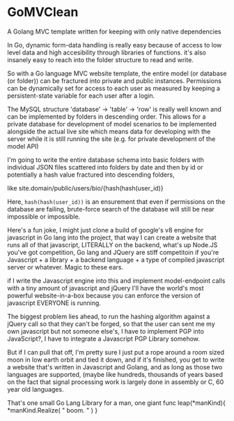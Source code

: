 # GoMVClean
A Golang MVC template written for keeping with only native dependencies

In Go, dynamic form-data handling is really easy because of access to low level data and high accesibility through libraries of functions. it's also insanely easy to reach into the folder structure to read and write. 

So with a Go language MVC website template, the entire model (or database (or folder)) can be fractured into private and public instances. Permissions can be dynamically set for access to each user as measured by keeping a persistent-state variable for each user after a login.

The MySQL structure 'database' -> 'table' -> 'row' is really well known and can be implemented by folders in descending order. This allows for a private database for development of model scenarios to be implemented alongside the actual live site which means data for developing with the server while it is still running the site (e.g. for private development of the model API)

I'm going to write the entire database schema into basic folders with individual JSON files scattered into folders by date and then by id or potentially a hash value fractured into descending folders, 

like site.domain/public/users/bio/{hash(hash(user_id)}

Here, `hash(hash(user_id))` is an ensurement that even if permissions on the database are failing, brute-force search of the database will still be near impossible or impossible.

Here's a fun joke, I might just clone a build of google's v8 engine for javascript in Go lang into the project, that way I can create a website that runs all of that javascript, LITERALLY on the backend, what's up Node.JS you've got competition, Go lang and JQuery are stiff competitoin if you're Javascript + a library + a backend language + a type of compiled javascript server or whatever. Magic to these ears. 

if I write the Javascript engine into this and implement model-endpoint calls with a tiny amount of javascript and jQuery I'll have the world's most powerful website-in-a-box because you can enforce the version of javascript EVERYONE is running.

The biggest problem lies ahead, to run the hashing algorithm against a jQuery call so that they can't be forged, so that the user can sent me my own javascript but not someone else's, I have to implement PGP into JavaScript?, I have to integrate a Javascript PGP Library somehow.

But if I can pull that off, I'm pretty sure I just put a rope around a room sized moon in low earth orbit and tied it down, and if it's finished, you get to write a website that's written in Javascript and Golang, and as long as those two languages are supported, (maybe like hundreds, thousands of years based on the fact that signal processing work is largely done in assembly or C, 60 year old languages.

That's one small Go Lang Library for a man, one giant func leap(*manKind){ *manKind.Realize( " boom. " )  }
